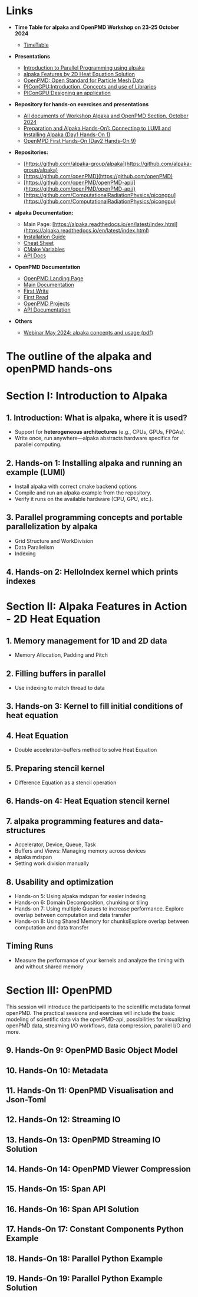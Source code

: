 # Links

- **Time Table for alpaka and OpenPMD Workshop on 23-25 October 2024**
  - [TimeTable](https://events.hifis.net/event/1657/timetable/#all)

- **Presentations**
  - [Introduction to Parallel Programming using alpaka](https://github.com/alpaka-group/alpaka-workshop-slides/blob/oct2024_workshop/presentations/UsingAlpakaWorkshopOctober2024.pdf)
  - [alpaka Features by 2D Heat Equation Solution](https://github.com/alpaka-group/alpaka-workshop-slides/blob/oct2024_workshop/presentations/AlpakaFeaturesByHeatEquationOctober2024.pdf)
  - [OpenPMD: Open Standard for Particle Mesh Data](https://github.com/alpaka-group/alpaka-workshop-slides/blob/oct2024_workshop/presentations/UsingOpenPMDWorkshopOctober2024.pdf)
  - [PIConGPU:Introduction, Concepts and use of Libraries](https://github.com/alpaka-group/alpaka-workshop-slides/blob/oct2024_workshop/presentations/Plasma-PEPSC_workshop_PIConGPU_2024_10_25.pdf)  
  - [PIConGPU:Designing an application](https://github.com/alpaka-group/alpaka-workshop-slides/blob/oct2024_workshop/presentations/2024-10-25_pic-plasma-pepsc.pdf)

- **Repository for hands-on exercises and presentations**
  - [All documents of Workshop Alpaka and OpenPMD Section, October 2024](https://github.com/alpaka-group/alpaka-workshop-slides/tree/oct2024_workshop)
  - [Preparation and Alpaka Hands-On1: Connecting to LUMI and Installing Alpaka (Day1 Hands-On 1)](https://github.com/alpaka-group/alpaka-workshop-slides/blob/oct2024_workshop/Day_1/alpaka_install_run_example.md)   
  - [OpenMPD First Hands-On (Day2 Hands-On 9)](https://github.com/alpaka-group/alpaka-workshop-slides/tree/oct2024_workshop/Day_2/09_openpmd_basic_object_model)
  
- **Repositories:**
  - [https://github.com/alpaka-group/alpaka](https://github.com/alpaka-group/alpaka)
  - [https://github.com/openPMD](https://github.com/openPMD)
  - [https://github.com/openPMD/openPMD-api/](https://github.com/openPMD/openPMD-api/)
  - [https://github.com/ComputationalRadiationPhysics/picongpu](https://github.com/ComputationalRadiationPhysics/picongpu)  

- **alpaka Documentation:**
  - Main Page: [https://alpaka.readthedocs.io/en/latest/index.html](https://alpaka.readthedocs.io/en/latest/index.html)
  - [Installation Guide](https://alpaka.readthedocs.io/en/latest/)
  - [Cheat Sheet](https://alpaka.readthedocs.io/en/latest/basic/cheatsheet.html)
  - [CMake Variables](https://alpaka.readthedocs.io/en/latest/advanced/cmake.html)
  - [API Docs](https://alpaka-group.github.io/alpaka/)
  
- **OpenPMD Documentation**
  - [OpenPMD Landing Page](https://www.openpmd.org/#/start)
  - [Main Documentation](https://openpmd-api.readthedocs.io/en/0.16.0/index.html)
  - [First Write](https://openpmd-api.readthedocs.io/en/0.16.0/usage/firstwrite.html)
  - [First Read](https://openpmd-api.readthedocs.io/en/0.16.0/usage/firstread.html)
  - [OpenPMD Projects](https://github.com/openPMD/openPMD-projects)
  - [API Documentation](https://openpmd-api.readthedocs.io/en/0.16.0/_static/doxyhtml/index.html)  
  
- **Others**
  - [Webinar May 2024: alpaka concepts and usage (pdf)](https://github.com/alpaka-group/alpaka-workshop-slides/blob/d40c44081c53041ce618205167c130c973c9b41e/slides-2024/UsingAlpakaForPlasmaPepscWebinar28May2024.pdf)
  
# The outline of the alpaka and openPMD hands-ons

# Section I: Introduction to Alpaka

## 1. Introduction: What is alpaka, where it is used?
- Support for **heterogeneous architectures** (e.g., CPUs, GPUs, FPGAs).
- Write once, run anywhere—alpaka abstracts hardware specifics for parallel computing.

## 2. Hands-on 1: Installing alpaka and running an example (LUMI)
- Install alpaka with correct cmake backend options
- Compile and run an alpaka example from the repository.
- Verify it runs on the available hardware (CPU, GPU, etc.).

## 3. Parallel programming concepts and portable parallelization by alpaka
- Grid Structure and WorkDivision
- Data Parallelism
- Indexing

## 4. Hands-on 2: HelloIndex kernel which prints indexes

# Section II: Alpaka Features in Action - 2D Heat Equation

## 1. Memory management for 1D and 2D data
- Memory Allocation, Padding and Pitch

## 2. Filling buffers in parallel
- Use indexing to match thread to data

## 3. Hands-on 3: Kernel to fill initial conditions of heat equation

## 4. Heat Equation
- Double accelerator-buffers method to solve Heat Equation
## 5. Preparing stencil kernel
- Difference Equation as a stencil operation

## 6. Hands-on 4: Heat Equation stencil kernel

## 7. alpaka programming features and data-structures
- Accelerator, Device, Queue, Task
- Buffers and Views: Managing memory across devices
- alpaka mdspan
- Setting work division manually

## 8. Usability and optimization
- Hands-on 5: Using alpaka mdspan for easier indexing 
- Hands-on 6: Domain Decomposition, chunking or tiling
- Hands-on 7: Using multiple Queues to increase performance. Explore overlap between computation and data transfer
- Hands-on 8: Using Shared Memory for chunksExplore overlap between computation and data transfer

## Timing Runs
- Measure the performance of your kernels and analyze the timing with and without shared memory

# Section III:  OpenPMD 

This session will introduce the participants to the scientific metadata format openPMD. 
The practical sessions and exercises will include the basic modeling of scientific data via the openPMD-api, possibilities for visualizing openPMD data, streaming I/O workflows, data compression, parallel I/O and more.

## 9. Hands-On 9: OpenPMD Basic Object Model

## 10. Hands-On 10: Metadata

## 11. Hands-On 11: OpenPMD Visualisation and Json-Toml

## 12. Hands-On 12: Streaming IO

## 13. Hands-On 13: OpenPMD Streaming IO Solution

## 14. Hands-On 14: OpenPMD Viewer Compression

## 15. Hands-On 15: Span API

## 16. Hands-On 16: Span API Solution

## 17. Hands-On 17: Constant Components Python Example

## 18. Hands-On 18: Parallel Python Example

## 19. Hands-On 19: Parallel Python Example Solution


